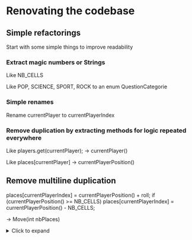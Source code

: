 # Renovating the codebase

## Simple refactorings

Start with some simple things to improve readability

### Extract magic numbers or Strings

Like NB_CELLS

Like POP, SCIENCE, SPORT, ROCK to an enum QuestionCategorie

### Simple renames

Rename currentPlayer to currentPlayerIndex

### Remove duplication by extracting methods for logic repeated everywhere

Like players.get(currentPlayer); -> currentPlayer()

Like places[currentPlayer] -> currentPlayerPosition()

## Remove multiline duplication

places[currentPlayerIndex] = currentPlayerPosition() + roll;
if (currentPlayerPosition() >= NB_CELLS) places[currentPlayerIndex] = currentPlayerPosition() - NB_CELLS;

-> Move(int nbPlaces)

<details>
  <summary>Click to expand</summary>
  <p>
    
  **A subtitle**
  
  </p>
</details>





